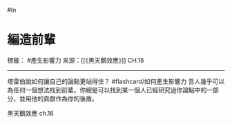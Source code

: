 #ln 
# 編造前輩
標籤： #產生影響力
來源：[[《黑天鵝效應》]] CH.16

---

塔雷伯說如何讓自己的論點更站得住？ #flashcard/如何產生影響力 
吾人幾乎可以為任何一個想法找到前輩。你總是可以找到某一個人已經研究過你論點中的一部分，並用他的貢獻作為你的後盾。

黑天鵝效應 ch.16